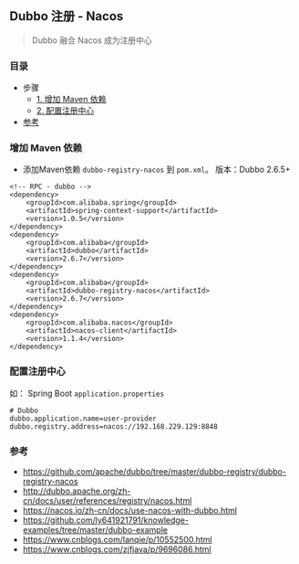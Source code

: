 ## Dubbo 注册 - Nacos

> Dubbo 融合 Nacos 成为注册中心
>

### 目录
* 步骤
    * [1. 增加 Maven 依赖](#增加-Maven-依赖)
    * [2. 配置注册中心](#配置注册中心)
* [参考](#参考)

### 增加 Maven 依赖
* 添加Maven依赖 `dubbo-registry-nacos` 到 `pom.xml`。 版本：Dubbo 2.6.5+
```text
<!-- RPC - dubbo -->
<dependency>
    <groupId>com.alibaba.spring</groupId>
    <artifactId>spring-context-support</artifactId>
    <version>1.0.5</version>
</dependency>
<dependency>
    <groupId>com.alibaba</groupId>
    <artifactId>dubbo</artifactId>
    <version>2.6.7</version>
</dependency>
<dependency>
    <groupId>com.alibaba</groupId>
    <artifactId>dubbo-registry-nacos</artifactId>
    <version>2.6.7</version>
</dependency>
<dependency>
    <groupId>com.alibaba.nacos</groupId>
    <artifactId>nacos-client</artifactId>
    <version>1.1.4</version>
</dependency>
```
### 配置注册中心
如： Spring Boot `application.properties`
```text
# Dubbo
dubbo.application.name=user-provider
dubbo.registry.address=nacos://192.168.229.129:8848
```


### 参考
* https://github.com/apache/dubbo/tree/master/dubbo-registry/dubbo-registry-nacos
* http://dubbo.apache.org/zh-cn/docs/user/references/registry/nacos.html
* https://nacos.io/zh-cn/docs/use-nacos-with-dubbo.html
* https://github.com/ly641921791/knowledge-examples/tree/master/dubbo-example
* https://www.cnblogs.com/lanqie/p/10552500.html
* https://www.cnblogs.com/zjfjava/p/9696086.html
